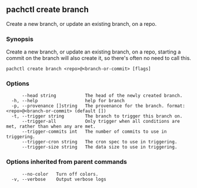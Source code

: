 ## pachctl create branch

Create a new branch, or update an existing branch, on a repo.

### Synopsis

Create a new branch, or update an existing branch, on a repo, starting a commit on the branch will also create it, so there's often no need to call this.

```
pachctl create branch <repo>@<branch-or-commit> [flags]
```

### Options

```
      --head string           The head of the newly created branch.
  -h, --help                  help for branch
  -p, --provenance []string   The provenance for the branch. format: <repo>@<branch-or-commit> (default [])
  -t, --trigger string        The branch to trigger this branch on.
      --trigger-all           Only trigger when all conditions are met, rather than when any are met.
      --trigger-commits int   The number of commits to use in triggering.
      --trigger-cron string   The cron spec to use in triggering.
      --trigger-size string   The data size to use in triggering.
```

### Options inherited from parent commands

```
      --no-color   Turn off colors.
  -v, --verbose    Output verbose logs
```

